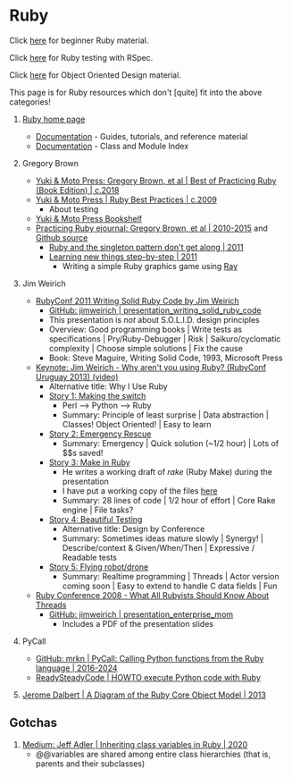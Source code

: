 # Ruby

Click [here](../coding/beginner-programming-courses.md) for beginner Ruby material.

Click [here](ruby-testing.md) for Ruby testing with RSpec.

Click [here](../coding/object-oriented-design.md) for Object Oriented Design material.


This page is for Ruby resources which don't [quite] fit into the above categories!

1. [Ruby home page](https://www.ruby-lang.org/en/)
   - [Documentation](https://www.ruby-lang.org/en/documentation/) - Guides, tutorials, and reference material
   - [Documentation](https://docs.ruby-lang.org/en/master/index.html) - Class and Module Index

1. Gregory Brown
   - [Yuki & Moto Press: Gregory Brown, et al | Best of Practicing Ruby (Book Edition) | c.2018](https://yukimotopress.github.io/practicing)
   - [Yuki & Moto Press | Ruby Best Practices | c.2009](https://yukimotopress.github.io/practices)
     * About testing
   - [Yuki & Moto Press Bookshelf](https://yukimotopress.github.io/)
   - [Practicing Ruby ejournal: Gregory Brown, et al | 2010-2015](https://practicingruby.com/) and [Github source](https://github.com/elm-city-craftworks/practicing-ruby-manuscripts)
     * [Ruby and the singleton pattern don't get along | 2011](https://practicingruby.com/articles/ruby-and-the-singleton-pattern-dont-get-along)
     * [Learning new things step-by-step | 2011](https://practicingruby.com/articles/learning-new-things-step-by-step)
       + Writing a simple Ruby graphics game using [Ray](https://mon-ouie.github.io/posts/ray_0_2.html)

1. Jim Weirich
   - [RubyConf 2011 Writing Solid Ruby Code by Jim Weirich](https://www.youtube.com/watch?v=FR95rp-9Oo4)
     * [GitHub: jimweirich | presentation_writing_solid_ruby_code](https://github.com/jimweirich/presentation_writing_solid_ruby_code)
     * This presentation is *not* about S.O.L.I.D. design principles
     * Overview: Good programming books | Write tests as specifications | Pry/Ruby-Debugger |
       Risk | Saikuro/cyclomatic complexity | Choose simple solutions | Fix the cause
     * Book: Steve Maguire, Writing Solid Code, 1993, Microsoft Press
   - [Keynote: Jim Weirich - Why aren't you using Ruby? (RubyConf Uruguay 2013) (video)](https://www.youtube.com/watch?v=0D3KfnbTdWw)
     * Alternative title: Why I Use Ruby
     * [Story 1: Making the switch](https://www.youtube.com/watch?v=0D3KfnbTdWw&t=3m47s)
       + Perl --> Python --> Ruby
       + Summary: Principle of least surprise | Data abstraction |
         Classes! Object Oriented! | Easy to learn
     * [Story 2: Emergency Rescue](https://www.youtube.com/watch?v=0D3KfnbTdWw&t=9m34s)
       + Summary: Emergency | Quick solution (~1/2 hour) | Lots of $$s saved!
     * [Story 3: Make in Ruby](https://www.youtube.com/watch?v=0D3KfnbTdWw&t=16m44s)
       + He writes a working draft of *rake* (Ruby Make) during the presentation
       + I have put a working copy of the files [here](code-examples/rake)
       + Summary: 28 lines of code | 1/2 hour of effort | Core Rake engine | File tasks?
     * [Story 4: Beautiful Testing](https://www.youtube.com/watch?v=0D3KfnbTdWw&t=28m10s)
       + Alternative title: Design by Conference
       + Summary: Sometimes ideas mature slowly | Synergy! |
         Describe/context & Given/When/Then | Expressive / Readable tests
     * [Story 5: Flying robot/drone](https://www.youtube.com/watch?v=0D3KfnbTdWw&t=37m36s)
       + Summary: Realtime programming | Threads | Actor version coming soon |
         Easy to extend to handle C data fields | Fun
   - [Ruby Conference 2008 - What All Rubyists Should Know About Threads](https://www.youtube.com/watch?v=fK-N_VxdW7g)
     * [GitHub: jimweirich | presentation_enterprise_mom](https://github.com/jimweirich/presentation_enterprise_mom)
       + Includes a PDF of the presentation slides

1. PyCall
   - [GitHub: mrkn | PyCall: Calling Python functions from the Ruby language | 2016-2024](https://github.com/mrkn/pycall.rb)
   - [ReadySteadyCode | HOWTO execute Python code with Ruby](https://readysteadycode.com/howto-execute-python-code-with-ruby)

1. [Jerome Dalbert | A Diagram of the Ruby Core Object Model | 2013](http://jeromedalbert.com/a-diagram-of-the-ruby-core-object-model/)


## Gotchas

1. [Medium: Jeff Adler | Inheriting class variables in Ruby | 2020](https://medium.com/@jeffm.adler/inheriting-class-variables-in-ruby-971f8f977884)
   - @@variables are shared among entire class hierarchies (that is, parents and their subclasses)

